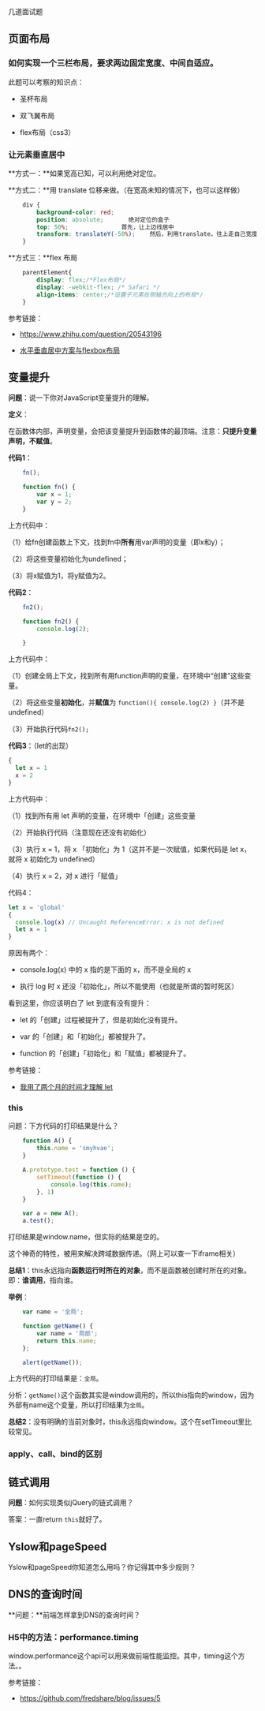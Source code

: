 

几道面试题

## 页面布局

### 如何实现一个三栏布局，要求两边固定宽度、中间自适应。

此题可以考察的知识点：

- 圣杯布局

- 双飞翼布局

- flex布局（css3）


### 让元素垂直居中

**方式一：**如果宽高已知，可以利用绝对定位。

**方式二：**用 translate 位移来做。（在宽高未知的情况下，也可以这样做）

```css
    div {
        background-color: red;
        position: absolute;       绝对定位的盒子
        top: 50%;               首先，让上边线居中
        transform: translateY(-50%);    然后，利用translate，往上走自己宽度的一半【推荐写法】
    }
```


**方式三：**flex 布局

```css
    parentElement{
        display: flex;/*Flex布局*/
        display: -webkit-flex; /* Safari */
        align-items: center;/*设置子元素在侧轴方向上的布局*/
    }
```


参考链接：

- <https://www.zhihu.com/question/20543196>

- [水平垂直居中方案与flexbox布局](https://www.cnblogs.com/coco1s/p/4444383.html)




## 变量提升


**问题**：说一下你对JavaScript变量提升的理解。

**定义**：

在函数体内部，声明变量，会把该变量提升到函数体的最顶端。注意：**只提升变量声明，不赋值**。

**代码1**：

```javascript
    fn();

    function fn() {
        var x = 1;
        var y = 2;
    }
```


上方代码中：

（1）给fn创建函数上下文，找到fn中**所有**用var声明的变量（即x和y）；

（2）将这些变量初始化为undefined；

（3）将x赋值为1，将y赋值为2。


**代码2**：


```javascript
    fn2();

    function fn2() {
        console.log(2);

    }
```


上方代码中：

（1）创建全局上下文，找到所有用function声明的变量，在环境中“创建”这些变量。

（2）将这些变量**初始化**，并**赋值**为 `function(){ console.log(2) }`（并不是undefined）

（3）开始执行代码`fn2();`

**代码3**：（let的出现）

```javascript
{
  let x = 1
  x = 2
}
```


上方代码中：

（1）找到所有用 let 声明的变量，在环境中「创建」这些变量

（2）开始执行代码（注意现在还没有初始化）

（3）执行 x = 1，将 x 「初始化」为 1（这并不是一次赋值，如果代码是 let x，就将 x 初始化为 undefined）

（4）执行 x = 2，对 x 进行「赋值」



代码4：

```javascript
let x = 'global'
{
  console.log(x) // Uncaught ReferenceError: x is not defined
  let x = 1
}
```

原因有两个：

- console.log(x) 中的 x 指的是下面的 x，而不是全局的 x

- 执行 log 时 x 还没「初始化」，所以不能使用（也就是所谓的暂时死区）

看到这里，你应该明白了 let 到底有没有提升：

- let 的「创建」过程被提升了，但是初始化没有提升。

- var 的「创建」和「初始化」都被提升了。

- function 的「创建」「初始化」和「赋值」都被提升了。


参考链接：

- [我用了两个月的时间才理解 let](https://zhuanlan.zhihu.com/p/28140450)


### this

问题：下方代码的打印结果是什么？

```javascript
    function A() {
        this.name = 'smyhvae';
    }

    A.prototype.test = function () {
        setTimeout(function () {
            console.log(this.name);
        }, 1)
    }

    var a = new A();
    a.test();
```

打印结果是window.name，但实际的结果是空的。

这个神奇的特性，被用来解决跨域数据传递。（网上可以查一下iframe相关）



**总结1**：this永远指向**函数运行时所在的对象**，而不是函数被创建时所在的对象。即：**谁调用**，指向谁。

**举例**：

```javascript
    var name = '全局';

    function getName() {
        var name = '局部';
        return this.name;
    };

    alert(getName());

```

上方代码的打印结果是：`全局`。

分析：`getName()`这个函数其实是window调用的，所以this指向的window，因为外部有name这个变量，所以打印结果为`全局`。


**总结2**：没有明确的当前对象时，this永远指向window。这个在setTimeout里比较常见。



### apply、call、bind的区别





## 链式调用

**问题**：如何实现类似jQuery的链式调用？

答案：一直return `this`就好了。


## Yslow和pageSpeed


Yslow和pageSpeed你知道怎么用吗？你记得其中多少规则？



## DNS的查询时间

**问题：**前端怎样拿到DNS的查询时间？

### H5中的方法：performance.timing

window.performance这个api可以用来做前端性能监控。其中，timing这个方法。。


参考链接：

- <https://github.com/fredshare/blog/issues/5>



